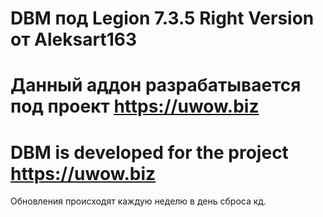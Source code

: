 # DBM под Legion 7.3.5 Right Version от Aleksart163
# Данный аддон разрабатывается под проект https://uwow.biz
# DBM is developed for the project https://uwow.biz
Обновления происходят каждую неделю в день сброса кд.
